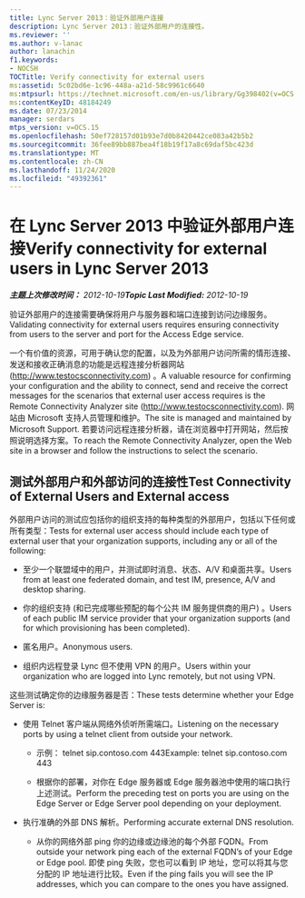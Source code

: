 ```yaml
---
title: Lync Server 2013：验证外部用户连接
description: Lync Server 2013：验证外部用户的连接性。
ms.reviewer: ''
ms.author: v-lanac
author: lanachin
f1.keywords:
- NOCSH
TOCTitle: Verify connectivity for external users
ms:assetid: 5c02bd6e-1c96-448a-a21d-58c9961c6640
ms:mtpsurl: https://technet.microsoft.com/en-us/library/Gg398402(v=OCS.15)
ms:contentKeyID: 48184249
ms.date: 07/23/2014
manager: serdars
mtps_version: v=OCS.15
ms.openlocfilehash: 50ef728157d01b93e7d0b8420442ce083a42b5b2
ms.sourcegitcommit: 36fee89bb887bea4f18b19f17a8c69daf5bc423d
ms.translationtype: MT
ms.contentlocale: zh-CN
ms.lasthandoff: 11/24/2020
ms.locfileid: "49392361"
---
```

# <a name="verify-connectivity-for-external-users-in-lync-server-2013"></a><span data-ttu-id="60f82-103">在 Lync Server 2013 中验证外部用户连接</span><span class="sxs-lookup"><span data-stu-id="60f82-103">Verify connectivity for external users in Lync Server 2013</span></span>

<div data-xmlns="http://www.w3.org/1999/xhtml">

<div class="topic" data-xmlns="http://www.w3.org/1999/xhtml" data-msxsl="urn:schemas-microsoft-com:xslt" data-cs="https://msdn.microsoft.com/">

<div data-asp="https://msdn2.microsoft.com/asp">



</div>

<div id="mainSection">

<div id="mainBody"><span data-ttu-id="60f82-104">

<span> </span></span><span class="sxs-lookup"><span data-stu-id="60f82-104">

<span> </span></span></span>

<span data-ttu-id="60f82-105">_**主题上次修改时间：** 2012-10-19_</span><span class="sxs-lookup"><span data-stu-id="60f82-105">_**Topic Last Modified:** 2012-10-19_</span></span>

<span data-ttu-id="60f82-106">验证外部用户的连接需要确保将用户与服务器和端口连接到访问边缘服务。</span><span class="sxs-lookup"><span data-stu-id="60f82-106">Validating connectivity for external users requires ensuring connectivity from users to the server and port for the Access Edge service.</span></span>

<span data-ttu-id="60f82-107">一个有价值的资源，可用于确认您的配置，以及为外部用户访问所需的情形连接、发送和接收正确消息的功能是远程连接分析器网站 (<http://www.testocsconnectivity.com>) 。</span><span class="sxs-lookup"><span data-stu-id="60f82-107">A valuable resource for confirming your configuration and the ability to connect, send and receive the correct messages for the scenarios that external user access requires is the Remote Connectivity Analyzer site (<http://www.testocsconnectivity.com>).</span></span> <span data-ttu-id="60f82-108">网站由 Microsoft 支持人员管理和维护。</span><span class="sxs-lookup"><span data-stu-id="60f82-108">The site is managed and maintained by Microsoft Support.</span></span> <span data-ttu-id="60f82-109">若要访问远程连接分析器，请在浏览器中打开网站，然后按照说明选择方案。</span><span class="sxs-lookup"><span data-stu-id="60f82-109">To reach the Remote Connectivity Analyzer, open the Web site in a browser and follow the instructions to select the scenario.</span></span>

<div>

## <a name="test-connectivity-of-external-users-and-external-access"></a><span data-ttu-id="60f82-110">测试外部用户和外部访问的连接性</span><span class="sxs-lookup"><span data-stu-id="60f82-110">Test Connectivity of External Users and External access</span></span>

<span data-ttu-id="60f82-111">外部用户访问的测试应包括你的组织支持的每种类型的外部用户，包括以下任何或所有类型：</span><span class="sxs-lookup"><span data-stu-id="60f82-111">Tests for external user access should include each type of external user that your organization supports, including any or all of the following:</span></span>

  - <span data-ttu-id="60f82-112">至少一个联盟域中的用户，并测试即时消息、状态、A/V 和桌面共享。</span><span class="sxs-lookup"><span data-stu-id="60f82-112">Users from at least one federated domain, and test IM, presence, A/V and desktop sharing.</span></span>

  - <span data-ttu-id="60f82-113">你的组织支持 (和已完成哪些预配的每个公共 IM 服务提供商的用户) 。</span><span class="sxs-lookup"><span data-stu-id="60f82-113">Users of each public IM service provider that your organization supports (and for which provisioning has been completed).</span></span>

  - <span data-ttu-id="60f82-114">匿名用户。</span><span class="sxs-lookup"><span data-stu-id="60f82-114">Anonymous users.</span></span>

  - <span data-ttu-id="60f82-115">组织内远程登录 Lync 但不使用 VPN 的用户。</span><span class="sxs-lookup"><span data-stu-id="60f82-115">Users within your organization who are logged into Lync remotely, but not using VPN.</span></span>

<span data-ttu-id="60f82-116">这些测试确定你的边缘服务器是否：</span><span class="sxs-lookup"><span data-stu-id="60f82-116">These tests determine whether your Edge Server is:</span></span>

  - <span data-ttu-id="60f82-117">使用 Telnet 客户端从网络外侦听所需端口。</span><span class="sxs-lookup"><span data-stu-id="60f82-117">Listening on the necessary ports by using a telnet client from outside your network.</span></span>
    
      - <span data-ttu-id="60f82-118">示例： telnet sip.contoso.com 443</span><span class="sxs-lookup"><span data-stu-id="60f82-118">Example: telnet sip.contoso.com 443</span></span>
    
      - <span data-ttu-id="60f82-119">根据你的部署，对你在 Edge 服务器或 Edge 服务器池中使用的端口执行上述测试。</span><span class="sxs-lookup"><span data-stu-id="60f82-119">Perform the preceding test on ports you are using on the Edge Server or Edge Server pool depending on your deployment.</span></span>

  - <span data-ttu-id="60f82-120">执行准确的外部 DNS 解析。</span><span class="sxs-lookup"><span data-stu-id="60f82-120">Performing accurate external DNS resolution.</span></span>
    
      - <span data-ttu-id="60f82-121">从你的网络外部 ping 你的边缘或边缘池的每个外部 FQDN。</span><span class="sxs-lookup"><span data-stu-id="60f82-121">From outside your network ping each of the external FQDN’s of your Edge or Edge pool.</span></span> <span data-ttu-id="60f82-122">即使 ping 失败，您也可以看到 IP 地址，您可以将其与您分配的 IP 地址进行比较。</span><span class="sxs-lookup"><span data-stu-id="60f82-122">Even if the ping fails you will see the IP addresses, which you can compare to the ones you have assigned.</span></span>

<span data-ttu-id="60f82-123"></div>

</div>

<span> </span>

</div>

</div>

</span><span class="sxs-lookup"><span data-stu-id="60f82-123"></div>

</div>

<span> </span>

</div>

</div>

</span></span></div>

